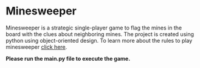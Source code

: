 # Minesweeper
Minesweeper is a strategic single-player game to flag the mines in the board with the clues about neighboring mines. The project is created using python using object-oriented design. 
To learn more about the rules to play minesweeper [click here](https://www.instructables.com/id/How-to-play-minesweeper/). 

**Please run the main.py file to execute the game.** 
